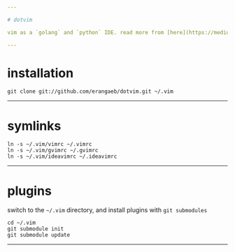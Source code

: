 ```yaml
---

# dotvim

vim as a `golang` and `python` IDE. read more from [here](https://medium.com/rahasak/vim-as-my-golang-and-python-ide-a08ac5f0fc15)

---
```


# installation

```
git clone git://github.com/erangaeb/dotvim.git ~/.vim
```

---

# symlinks

```
ln -s ~/.vim/vimrc ~/.vimrc
ln -s ~/.vim/gvimrc ~/.gvimrc
ln -s ~/.vim/ideavimrc ~/.ideavimrc
```

---

# plugins

switch to the `~/.vim` directory, and install plugins with `git submodules`

```
cd ~/.vim
git submodule init
git submodule update
```

---
